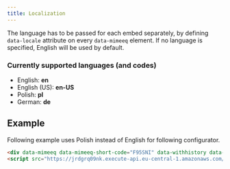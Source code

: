```yaml
---
title: Localization
---
```


The language has to be passed for each embed separately, by defining `data-locale` attribute on
every `data-mimeeq` element. If no language is specified, English will be used by default.

### Currently supported languages (and codes)

- English: **en**
- English (US): **en-US**
- Polish: **pl**
- German: **de**

## Example

Following example uses Polish instead of English for following configurator.

```html
<div data-mimeeq data-mimeeq-short-code="F95SNI" data-withhistory data-locale="pl"></div>
<script src="https://jrdgrq09nk.execute-api.eu-central-1.amazonaws.com/api/cpq/get-embed-short-code-data?shortCode=F95SNI&html=1" rel="script" type="application/javascript" async></script>
```
